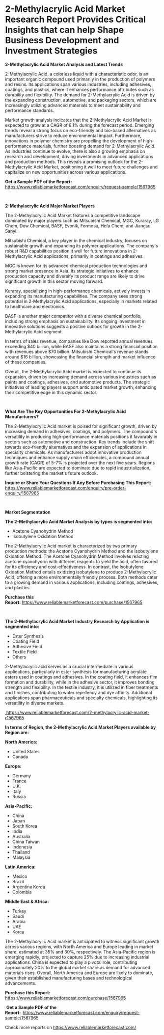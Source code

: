 <p><h1>2-Methylacrylic Acid Market Research Report Provides Critical Insights that can help Shape Business Development and Investment Strategies</h1></p><p><strong>2-Methylacrylic Acid Market Analysis and Latest Trends</strong></p>
<p><p>2-Methylacrylic Acid, a colorless liquid with a characteristic odor, is an important organic compound used primarily in the production of polymers and resins. Its applications span various industries, including adhesives, coatings, and plastics, where it enhances performance attributes such as durability and flexibility. The demand for 2-Methylacrylic Acid is driven by the expanding construction, automotive, and packaging sectors, which are increasingly utilizing advanced materials to meet sustainability and performance standards.</p><p>Market growth analysis indicates that the 2-Methylacrylic Acid Market is expected to grow at a CAGR of 8.1% during the forecast period. Emerging trends reveal a strong focus on eco-friendly and bio-based alternatives as manufacturers strive to reduce environmental impact. Furthermore, innovations in polymer chemistry are propelling the development of high-performance materials, further boosting demand for 2-Methylacrylic Acid. As industries continue to evolve, there is also a growing emphasis on research and development, driving investments in advanced applications and production methods. This reveals a promising outlook for the 2-Methylacrylic Acid Market, positioning it well to meet future challenges and capitalize on new opportunities across various applications.</p></p>
<p><strong>Get a Sample PDF of the Report:&nbsp;</strong> <a href="https://www.reliablemarketforecast.com/enquiry/request-sample/1567965?utm_campaign=2853&utm_medium=2&utm_source=Github&utm_content=ia&utm_term=23032025&utm_id=2-methylacrylic-acid">https://www.reliablemarketforecast.com/enquiry/request-sample/1567965</a></p>
<p>&nbsp;</p>
<p><strong>2-Methylacrylic Acid Major Market Players</strong></p>
<p><p>The 2-Methylacrylic Acid Market features a competitive landscape dominated by major players such as Mitsubishi Chemical, MGC, Kuraray, LG Chem, Dow Chemical, BASF, Evonik, Formosa, Hefa Chem, and Jiangsu Sanyi. </p><p>Mitsubishi Chemical, a key player in the chemical industry, focuses on sustainable growth and expanding its polymer applications. The company's robust R&D capabilities position it well for future innovations in 2-Methylacrylic Acid applications, primarily in coatings and adhesives.</p><p>MGC is known for its advanced chemical production technologies and strong market presence in Asia. Its strategic initiatives to enhance production capacity and diversify its product range are likely to drive significant growth in this sector moving forward.</p><p>Kuraray, specializing in high-performance chemicals, actively invests in expanding its manufacturing capabilities. The company sees strong potential in 2-Methylacrylic Acid applications, especially in markets related to healthcare and electronics.</p><p>BASF is another major competitor with a diverse chemical portfolio, including strong emphasis on sustainability. Its ongoing investment in innovative solutions suggests a positive outlook for growth in the 2-Methylacrylic Acid segment.</p><p>In terms of sales revenue, companies like Dow reported annual revenues exceeding $40 billion, while BASF also maintains a strong financial position with revenues above $70 billion. Mitsubishi Chemical's revenue stands around $16 billion, showcasing the financial strength and market influence of these companies.</p><p>Overall, the 2-Methylacrylic Acid market is expected to continue its expansion, driven by increasing demand across various industries such as paints and coatings, adhesives, and automotive products. The strategic initiatives of leading players support anticipated market growth, enhancing their competitive edge in this dynamic sector.</p></p>
<p>&nbsp;</p>
<p><strong>What Are The Key Opportunities For 2-Methylacrylic Acid Manufacturers?</strong></p>
<p><p>The 2-Methylacrylic Acid market is poised for significant growth, driven by increasing demand in adhesives, coatings, and polymers. The compound's versatility in producing high-performance materials positions it favorably in sectors such as automotive and construction. Key trends include the shift towards eco-friendly alternatives and the expansion of applications in specialty chemicals. As manufacturers adopt innovative production techniques and enhance supply chain efficiencies, a compound annual growth rate (CAGR) of 5-7% is projected over the next five years. Regions like Asia-Pacific are expected to dominate due to rapid industrialization, further bolstering the market's future outlook.</p></p>
<p><strong>Inquire or Share Your Questions If Any Before Purchasing This Report:</strong> <a href="https://www.reliablemarketforecast.com/enquiry/pre-order-enquiry/1567965?utm_campaign=2853&utm_medium=2&utm_source=Github&utm_content=ia&utm_term=23032025&utm_id=2-methylacrylic-acid">https://www.reliablemarketforecast.com/enquiry/pre-order-enquiry/1567965</a></p>
<p>&nbsp;</p>
<p><strong>Market Segmentation</strong></p>
<p><strong>The 2-Methylacrylic Acid Market Analysis by types is segmented into:</strong></p>
<p><ul><li>Acetone Cyanohydrin Method</li><li>Isobutylene Oxidation Method</li></ul></p>
<p><p>The 2-Methylacrylic Acid market is characterized by two primary production methods: the Acetone Cyanohydrin Method and the Isobutylene Oxidation Method. The Acetone Cyanohydrin Method involves reacting acetone cyanohydrin with different reagents to yield the acid, often favored for its efficiency and cost-effectiveness. In contrast, the Isobutylene Oxidation Method entails oxidizing isobutylene to produce 2-Methylacrylic Acid, offering a more environmentally friendly process. Both methods cater to a growing demand in various applications, including coatings, adhesives, and plastics.</p></p>
<p><strong>Purchase this Report:&nbsp;</strong><a href="https://www.reliablemarketforecast.com/purchase/1567965?utm_campaign=2853&utm_medium=2&utm_source=Github&utm_content=ia&utm_term=23032025&utm_id=2-methylacrylic-acid">https://www.reliablemarketforecast.com/purchase/1567965</a></p>
<p>&nbsp;</p>
<p><strong>The 2-Methylacrylic Acid Market Industry Research by Application is segmented into:</strong></p>
<p><ul><li>Ester Synthesis</li><li>Coating Field</li><li>Adhesive Field</li><li>Textile Field</li><li>Others</li></ul></p>
<p><p>2-Methylacrylic acid serves as a crucial intermediate in various applications, particularly in ester synthesis for manufacturing acrylate esters used in coatings and adhesives. In the coating field, it enhances film formation and durability, while in the adhesive sector, it improves bonding strength and flexibility. In the textile industry, it is utilized in fiber treatments and finishes, contributing to water repellency and dye affinity. Additional applications span pharmaceuticals and specialty chemicals, highlighting its versatility in diverse markets.</p></p>
<p><a href="https://www.reliablemarketforecast.com/2-methylacrylic-acid-market-r1567965?utm_campaign=2853&utm_medium=2&utm_source=Github&utm_content=ia&utm_term=23032025&utm_id=2-methylacrylic-acid">&nbsp;https://www.reliablemarketforecast.com/2-methylacrylic-acid-market-r1567965</a></p>
<p><strong>In terms of Region, the 2-Methylacrylic Acid Market Players available by Region are:</strong></p>
<p>
    <p> <strong> North America: </strong>
        <ul>
            <li>United States</li>
            <li>Canada</li>
        </ul>
        </p> 
    <p> <strong> Europe: </strong>
        <ul>
            <li>Germany</li>
            <li>France</li>
            <li>U.K.</li>
            <li>Italy</li>
            <li>Russia</li>
        </ul>
        </p> 
    <p> <strong> Asia-Pacific: </strong>
        <ul>
            <li>China</li>
            <li>Japan</li>
            <li>South Korea</li>
            <li>India</li>
            <li>Australia</li>
            <li>China Taiwan</li>
            <li>Indonesia</li>
            <li>Thailand</li>
            <li>Malaysia</li>
        </ul>
        </p> 
    <p> <strong> Latin America: </strong>
        <ul>
            <li>Mexico</li>
            <li>Brazil</li>
            <li>Argentina Korea</li>
            <li>Colombia</li>
        </ul>
        </p> 
    <p> <strong> Middle East & Africa: </strong>
        <ul>
            <li>Turkey</li>
            <li>Saudi</li>
            <li>Arabia</li>
            <li>UAE</li>
            <li>Korea</li>
        </ul>
    </p>
    </p>
<p><p>The 2-Methylacrylic Acid market is anticipated to witness significant growth across various regions, with North America and Europe leading in market share, estimated at 35% and 30%, respectively. The Asia-Pacific region is emerging rapidly, projected to capture 25% due to increasing industrial applications. China is expected to play a pivotal role, contributing approximately 20% to the global market share as demand for advanced materials rises. Overall, North America and Europe are likely to dominate, given their established manufacturing bases and technological advancements.</p></p>
<p><strong>Purchase this Report: </strong><a href="https://www.reliablemarketforecast.com/purchase/1567965?utm_campaign=2853&utm_medium=2&utm_source=Github&utm_content=ia&utm_term=23032025&utm_id=2-methylacrylic-acid">https://www.reliablemarketforecast.com/purchase/1567965</a></p>
<p>&nbsp;<strong>Get a Sample PDF of the Report:&nbsp;&nbsp;</strong><a href="https://www.reliablemarketforecast.com/enquiry/request-sample/1567965?utm_campaign=2853&utm_medium=2&utm_source=Github&utm_content=ia&utm_term=23032025&utm_id=2-methylacrylic-acid">https://www.reliablemarketforecast.com/enquiry/request-sample/1567965</a></p>
<p><strong></strong></p>
<p>Check more reports on <a href="https://www.reliablemarketforecast.com/?utm_campaign=2853&utm_medium=2&utm_source=Github&utm_content=ia&utm_term=23032025&utm_id=2-methylacrylic-acid">https://www.reliablemarketforecast.com/</a></p>